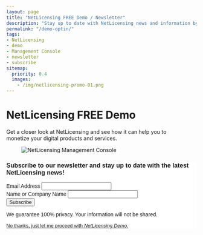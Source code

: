 ```yaml
---
layout: page
title: "NetLicensing FREE Demo / Newsletter"
description: "Stay up to date with NetLicensing news and information by subscribing to our newsletter."
permalink: "/demo-optin/"
tags:
- NetLicensing
- demo
- Management Console
- newsletter
- subscribe
sitemap:
  priority: 0.4
  images:
    - /img/netlicensing-promo-01.png
---
```

<div class="row NL_banner">
    <div class="col-md-6 col-md-offset-3 NL_about_page">
        <h1>NetLicensing FREE Demo</h1>
        <span>Get a closer look at NetLicensing and see how it can help you to<br/>monetize your digital products and services.</span>
    </div>
</div>

<div class="row NL_block">
    <div class="col-md-6">
    <figure class="cbp-so-side cbp-so-side-right" style="width: 100% !important;" >
        <img src="{{ '/img/netlicensing-promo-01.png' | prepend: site.baseurl | prepend: site.url }}" alt="NetLicensing Management Console">
    </figure>
    </div>
    <div class="col-md-6">
      <!-- Begin MailChimp Signup Form -->
      <link href="//cdn-images.mailchimp.com/embedcode/classic-10_7.css" rel="stylesheet" type="text/css">
      <style type="text/css">
      	#mc_embed_signup{background:#fff; clear:left; font:14px Helvetica,Arial,sans-serif; }
      	/* Add your own MailChimp form style overrides in your site stylesheet or in this style block.
      	   We recommend moving this block and the preceding CSS link to the HEAD of your HTML file. */
      </style>
      <div id="mc_embed_signup">
      <form action="//netlicensing.us8.list-manage.com/subscribe/post?u=8a0e57c2b59ea992f9cebd5f7&amp;id=dee5fb5f57" method="post" id="mc-embedded-subscribe-form" name="mc-embedded-subscribe-form" class="validate" target="_blank" novalidate>
          <div id="mc_embed_signup_scroll">
      	<h3>Subscribe to our newsletter and stay up to date with the latest NetLicensing news!</h3>
      <div class="mc-field-group">
      	<label for="mce-EMAIL">Email Address </label>
      	<input type="email" value="" name="EMAIL" class="required email" id="mce-EMAIL">
      </div>
      <div class="mc-field-group">
      	<label for="mce-LNAME">Name or Company Name </label>
      	<input type="text" value="" name="LNAME" class="required" id="mce-LNAME">
      </div>
      	<div id="mce-responses" class="clear">
      		<div class="response" id="mce-error-response" style="display:none"></div>
      		<div class="response" id="mce-success-response" style="display:none"></div>
      	</div>    <!-- real people should not fill this in and expect good things - do not remove this or risk form bot signups-->
          <div style="position: absolute; left: -5000px;" aria-hidden="true"><input type="text" name="b_8a0e57c2b59ea992f9cebd5f7_dee5fb5f57" tabindex="-1" value=""></div>
          <div class="clear"><input type="submit" value="Subscribe" name="subscribe" id="mc-embedded-subscribe" class="button"></div>
          </div>
          <p>We guarantee 100% privacy. Your information will not be shared.</p>
          <a style="font-size: small;" href="https://go.netlicensing.io/console/v2/?lc=4b566c7e20&source=lmbox001&utm_source=netlicensing.io_demo_optin&utm_medium=website&utm_campaign=netlicensing.io_demo_optin&utm_content=opt-in">No thanks, just let me proceed with <i>NetLicensing Demo</i>.</a>
      </form>
      </div>
      <script type='text/javascript' src='//s3.amazonaws.com/downloads.mailchimp.com/js/mc-validate.js'></script><script type='text/javascript'>(function($) {window.fnames = new Array(); window.ftypes = new Array();fnames[0]='EMAIL';ftypes[0]='email';fnames[2]='LNAME';ftypes[2]='text';}(jQuery));var $mcj = jQuery.noConflict(true);</script>
      <!--End mc_embed_signup-->
    </div>

</div>
